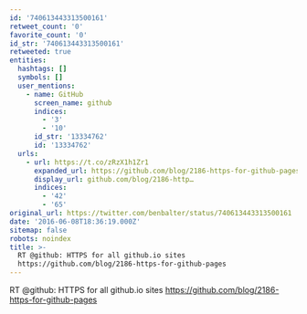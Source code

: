```yaml
---
id: '740613443313500161'
retweet_count: '0'
favorite_count: '0'
id_str: '740613443313500161'
retweeted: true
entities:
  hashtags: []
  symbols: []
  user_mentions:
    - name: GitHub
      screen_name: github
      indices:
        - '3'
        - '10'
      id_str: '13334762'
      id: '13334762'
  urls:
    - url: https://t.co/zRzX1h1Zr1
      expanded_url: https://github.com/blog/2186-https-for-github-pages
      display_url: github.com/blog/2186-http…
      indices:
        - '42'
        - '65'
original_url: https://twitter.com/benbalter/status/740613443313500161
date: '2016-06-08T18:36:19.000Z'
sitemap: false
robots: noindex
title: >-
  RT @github: HTTPS for all github.io sites
  https://github.com/blog/2186-https-for-github-pages
---
```


RT @github: HTTPS for all github.io sites https://github.com/blog/2186-https-for-github-pages
